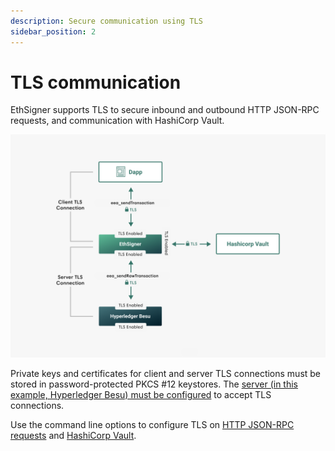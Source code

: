 ```yaml
---
description: Secure communication using TLS
sidebar_position: 2
---
```


# TLS communication

EthSigner supports TLS to secure inbound and outbound HTTP JSON-RPC requests, and communication with HashiCorp Vault.

![EthSigner TLS](../assets/images/Ethsigner_TLS.png)

Private keys and certificates for client and server TLS connections must be stored in password-protected PKCS #12 keystores. The [server (in this example, Hyperledger Besu) must be configured](https://besu.hyperledger.org/en/latest/Concepts/TLS/) to accept TLS connections.

Use the command line options to configure TLS on [HTTP JSON-RPC requests](../HowTo/Configure-TLS.md) and [HashiCorp Vault](../HowTo/Store-Keys/Use-Hashicorp.md).

